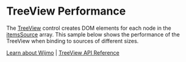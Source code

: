 TreeView Performance
=====================

The [TreeView](https://www.grapecity.com/wijmo/api/classes/wijmo_nav.treeview.html) control creates DOM elements for each node in the [itemsSource](https://www.grapecity.com/wijmo/api/classes/wijmo_nav.treeview.html#itemssource) array. This sample below shows the performance of the TreeView when binding to sources of different sizes.

[Learn about Wijmo](https://www.grapecity.com/wijmo) | [TreeView API Reference](https://www.grapecity.com/wijmo/api/classes/wijmo_nav.treeview.html)